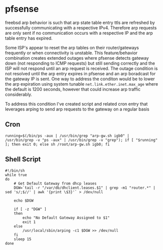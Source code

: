 # pfsense

freebsd arp behavior is such that arp state table entry ttls are refreshed by successfully communicating with a respective IPv4. Therefore arp requests are only sent if no communication occurs with a respective IP and the arp table entry has expired.

Some ISP's appear to reset the arp tables on their router/gateways frequently or when connectivity is unstable. This feature/behavior combination creates extended outages where pfsense detects gateway down (not responding to ICMP requests) but still sending correctly and the ISP will not respond until an arp request is received. The outage condition is not resolved until the arp entry expires in pfsense and an arp boradcast for the gateway IP is sent. One way to address the conditon would be to lower the arp expiration using system tunable `net.link.ether.inet.max_age` where the default is 1200 seconds, however that could increase arp traffic considerably. 

To address this condition I've created script and related cron entry that leverages arping to send arp requests to the gateway on a regular basis

## Cron
`running=$(/bin/ps -aux | /usr/bin/grep "arp-gw.sh igb0" | /usr/bin/grep -v "ps -aux" | /usr/bin/grep -v "grep"); if [ "$running" ]; then exit 0; else sh /root/arp-gw.sh igb0; fi`

## Shell Script

```
#!/bin/sh
while true
do
	# Get Default Gateway from dhcp leases
	DGW=`tail -r "/var/db/dhclient.leases.$1" | grep -m1 "router.*" | sed 's/;$//' | awk '{print \$3}'` > /dev/null

	echo $DGW

	if [ -z "DGW" ]
	then
		echo "No Default Gateway Assigned to $1"
		exit 1
	else
		/usr/local/sbin/arping -c1 $DGW >> /dev/null
	fi
	sleep 15
done
```
